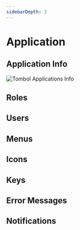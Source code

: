 ```yaml
---
sidebarDepth: 3
---
```


# Application

## Application Info

![Tombol Applications Info](/images/btn-app-info.png)

## Roles

## Users

## Menus

## Icons

## Keys

## Error Messages

## Notifications
